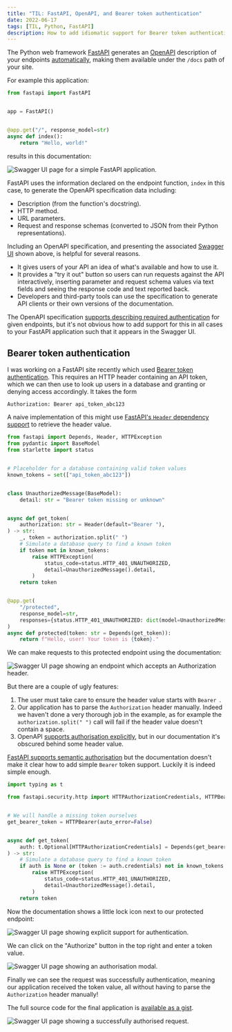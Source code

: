 ```yaml
---
title: "TIL: FastAPI, OpenAPI, and Bearer token authentication"
date: 2022-06-17
tags: [TIL, Python, FastAPI]
description: How to add idiomatic support for Bearer token authentication in FastAPI's generated OpenAPI specification.
---
```


The Python web framework [FastAPI][fastapi] generates an [OpenAPI][openapi]
description of your endpoints [automatically][fastapi-openapi], making them
available under the `/docs` path of your site.

For example this application:

```python
from fastapi import FastAPI


app = FastAPI()


@app.get("/", response_model=str)
async def index():
    return "Hello, world!"
```

results in this documentation:

![Swagger UI page for a simple FastAPI application.](/img/fastapi-openapi-bearer-token/openapi-index.png)

FastAPI uses the information declared on the endpoint function, `index` in this
case, to generate the OpenAPI specification data including:

- Description (from the function's docstring).
- HTTP method.
- URL parameters.
- Request and response schemas (converted to JSON from their Python representations).

Including an OpenAPI specification, and presenting the associated [Swagger
UI][swagger-ui] shown above, is helpful for several reasons.

- It gives users of your API an idea of what's available and how to use it.
- It provides a "try it out" button so users can run requests against the API
  interactively, inserting parameter and request schema values via text fields
  and seeing the response code and text reported back.
- Developers and third-party tools can use the specification to generate API
  clients or their own versions of the documentation.

The OpenAPI specification [supports describing required
authentication][openapi-auth] for given endpoints, but it's not obvious how to
add support for this in all cases to your FastAPI application such that it
appears in the Swagger UI.

## Bearer token authentication

I was working on a FastAPI site recently which used [Bearer token
authentication][bearer]. This requires an HTTP header containing an API token,
which we can then use to look up users in a database and granting or denying
access accordingly. It takes the form

```
Authorization: Bearer api_token_abc123
```

A naive implementation of this might use [FastAPI's `Header` dependency
support][fastapi-header] to retrieve the header value.

```python
from fastapi import Depends, Header, HTTPException
from pydantic import BaseModel
from starlette import status


# Placeholder for a database containing valid token values
known_tokens = set(["api_token_abc123"])


class UnauthorizedMessage(BaseModel):
    detail: str = "Bearer token missing or unknown"


async def get_token(
    authorization: str = Header(default="Bearer "),
) -> str:
    _, token = authorization.split(" ")
    # Simulate a database query to find a known token
    if token not in known_tokens:
        raise HTTPException(
            status_code=status.HTTP_401_UNAUTHORIZED,
            detail=UnauthorizedMessage().detail,
        )
    return token


@app.get(
    "/protected",
    response_model=str,
    responses={status.HTTP_401_UNAUTHORIZED: dict(model=UnauthorizedMessage)},
)
async def protected(token: str = Depends(get_token)):
    return f"Hello, user! Your token is {token}."
```

We can make requests to this protected endpoint using the documentation:

![Swagger UI page showing an endpoint which accepts an Authorization header.](/img/fastapi-openapi-bearer-token/openapi-header-request.png)

But there are a couple of ugly features:

1. The user must take care to ensure the header value starts with `Bearer `.
2. Our application has to parse the `Authorization` header manually. Indeed we
   haven't done a very thorough job in the example, as for example the
   `authorization.split(" ")` call will fail if the header value doesn't
   contain a space.
3. OpenAPI [supports authorisation
   explicitly](https://swagger.io/docs/specification/authentication/), but in
   our documentation it's obscured behind some header value.

[FastAPI supports semantic authorisation][fastapi-auth] but the documentation
doesn't make it clear how to add simple `Bearer` token support. Luckily it is
indeed simple enough.

```python
import typing as t

from fastapi.security.http import HTTPAuthorizationCredentials, HTTPBearer


# We will handle a missing token ourselves
get_bearer_token = HTTPBearer(auto_error=False)


async def get_token(
    auth: t.Optional[HTTPAuthorizationCredentials] = Depends(get_bearer_token),
) -> str:
    # Simulate a database query to find a known token
    if auth is None or (token := auth.credentials) not in known_tokens:
        raise HTTPException(
            status_code=status.HTTP_401_UNAUTHORIZED,
            detail=UnauthorizedMessage().detail,
        )
    return token
```

Now the documentation shows a little lock icon next to our protected endpoint:

![Swagger UI page showing explicit support for authentication.](/img/fastapi-openapi-bearer-token/openapi-bearer-index.png)

We can click on the "Authorize" button in the top right and enter a token value.

![Swagger UI page showing an authorisation modal.](/img/fastapi-openapi-bearer-token/openapi-bearer-value.png)

Finally we can see the request was successfully authentication, meaning our
application received the token value, all without having to parse the
`Authorization` header manually!

The full source code for the final application is [available as a gist][gist].

![Swagger UI page showing a successfully authorised request.](/img/fastapi-openapi-bearer-token/openapi-bearer-request.png)

[fastapi]: https://fastapi.tiangolo.com
[openapi]: https://swagger.io/specification/
[fastapi-openapi]: https://fastapi.tiangolo.com/features/#automatic-docs
[swagger-ui]: https://swagger.io/tools/swagger-ui/
[openapi-auth]: https://swagger.io/docs/specification/authentication/
[fastapi-header]: https://fastapi.tiangolo.com/tutorial/header-params/
[bearer]: https://swagger.io/docs/specification/authentication/bearer-authentication/
[fastapi-auth]: https://fastapi.tiangolo.com/tutorial/security/
[gist]: https://gist.github.com/alexpearce/73700474d8be770c0e5448cb09d885cb
